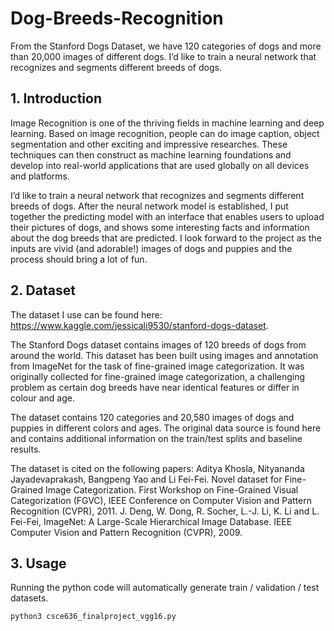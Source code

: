 # Dog-Breeds-Recognition
From the Stanford Dogs Dataset, we have 120 categories of dogs and more than 20,000 images of different dogs. I’d like to train a neural network that recognizes and segments different breeds of dogs.

## 1. Introduction
Image Recognition is one of the thriving fields in machine learning and deep learning. Based on image recognition, people can do image caption, object segmentation and other exciting and impressive researches. These techniques can then construct as machine learning foundations and develop into real-world applications that are used globally on all devices and platforms.

I’d like to train a neural network that recognizes and segments different breeds of dogs. After the neural network model is established, I put together the predicting model with an interface that enables users to upload their pictures of dogs, and shows some interesting facts and information about the dog breeds that are predicted. I look forward to the project as the inputs are vivid (and adorable!) images of dogs and puppies and the process should bring a lot of fun.

## 2. Dataset
The dataset I use can be found here: https://www.kaggle.com/jessicali9530/stanford-dogs-dataset.

The Stanford Dogs dataset contains images of 120 breeds of dogs from around the world. This dataset has been built using images and annotation from ImageNet for the task of fine-grained image categorization. It was originally collected for fine-grained image categorization, a challenging problem as certain dog breeds have near identical features or differ in colour and age.

The dataset contains 120 categories and 20,580 images of dogs and puppies in different colors and ages. The original data source is found here and contains additional information on the train/test splits and baseline results.

The dataset is cited on the following papers:
Aditya Khosla, Nityananda Jayadevaprakash, Bangpeng Yao and Li Fei-Fei. Novel dataset for Fine-Grained Image Categorization. First Workshop on Fine-Grained Visual Categorization (FGVC), IEEE Conference on Computer Vision and Pattern Recognition (CVPR), 2011.
J. Deng, W. Dong, R. Socher, L.-J. Li, K. Li and L. Fei-Fei, ImageNet: A Large-Scale Hierarchical Image Database. IEEE Computer Vision and Pattern Recognition (CVPR), 2009.

## 3. Usage
Running the python code will automatically generate train / validation / test datasets.
```
python3 csce636_finalproject_vgg16.py
```
